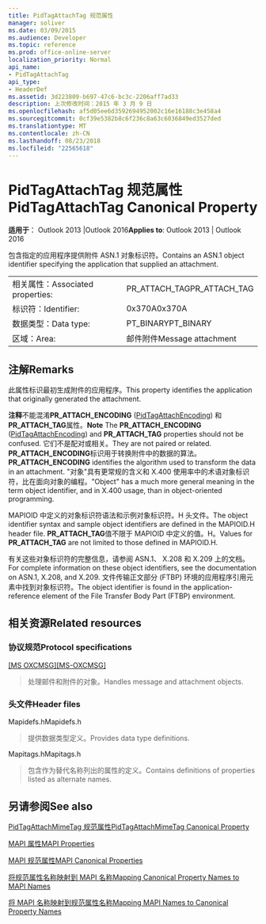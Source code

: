 ```yaml
---
title: PidTagAttachTag 规范属性
manager: soliver
ms.date: 03/09/2015
ms.audience: Developer
ms.topic: reference
ms.prod: office-online-server
localization_priority: Normal
api_name:
- PidTagAttachTag
api_type:
- HeaderDef
ms.assetid: 3d223809-b697-47c6-bc3c-2206aff7ad33
description: 上次修改时间：2015 年 3 月 9 日
ms.openlocfilehash: af5d05ee6d3592694952002c16e16188c3e458a4
ms.sourcegitcommit: 0cf39e5382b8c6f236c8a63c6036849ed3527ded
ms.translationtype: MT
ms.contentlocale: zh-CN
ms.lasthandoff: 08/23/2018
ms.locfileid: "22565618"
---
```

# <a name="pidtagattachtag-canonical-property"></a><span data-ttu-id="18c90-103">PidTagAttachTag 规范属性</span><span class="sxs-lookup"><span data-stu-id="18c90-103">PidTagAttachTag Canonical Property</span></span>

  
  
<span data-ttu-id="18c90-104">**适用于**： Outlook 2013 |Outlook 2016</span><span class="sxs-lookup"><span data-stu-id="18c90-104">**Applies to**: Outlook 2013 | Outlook 2016</span></span> 
  
<span data-ttu-id="18c90-105">包含指定的应用程序提供附件 ASN.1 对象标识符。</span><span class="sxs-lookup"><span data-stu-id="18c90-105">Contains an ASN.1 object identifier specifying the application that supplied an attachment.</span></span> 
  
|||
|:-----|:-----|
|<span data-ttu-id="18c90-106">相关属性：</span><span class="sxs-lookup"><span data-stu-id="18c90-106">Associated properties:</span></span>  <br/> |<span data-ttu-id="18c90-107">PR_ATTACH_TAG</span><span class="sxs-lookup"><span data-stu-id="18c90-107">PR_ATTACH_TAG</span></span>  <br/> |
|<span data-ttu-id="18c90-108">标识符：</span><span class="sxs-lookup"><span data-stu-id="18c90-108">Identifier:</span></span>  <br/> |<span data-ttu-id="18c90-109">0x370A</span><span class="sxs-lookup"><span data-stu-id="18c90-109">0x370A</span></span>  <br/> |
|<span data-ttu-id="18c90-110">数据类型：</span><span class="sxs-lookup"><span data-stu-id="18c90-110">Data type:</span></span>  <br/> |<span data-ttu-id="18c90-111">PT_BINARY</span><span class="sxs-lookup"><span data-stu-id="18c90-111">PT_BINARY</span></span>  <br/> |
|<span data-ttu-id="18c90-112">区域：</span><span class="sxs-lookup"><span data-stu-id="18c90-112">Area:</span></span>  <br/> |<span data-ttu-id="18c90-113">邮件附件</span><span class="sxs-lookup"><span data-stu-id="18c90-113">Message attachment</span></span>  <br/> |
   
## <a name="remarks"></a><span data-ttu-id="18c90-114">注解</span><span class="sxs-lookup"><span data-stu-id="18c90-114">Remarks</span></span>

<span data-ttu-id="18c90-115">此属性标识最初生成附件的应用程序。</span><span class="sxs-lookup"><span data-stu-id="18c90-115">This property identifies the application that originally generated the attachment.</span></span>
  
 <span data-ttu-id="18c90-116">**注释**不能混淆**PR_ATTACH_ENCODING** ([PidTagAttachEncoding](pidtagattachencoding-canonical-property.md)) 和**PR_ATTACH_TAG**属性。</span><span class="sxs-lookup"><span data-stu-id="18c90-116">**Note** The **PR_ATTACH_ENCODING** ([PidTagAttachEncoding](pidtagattachencoding-canonical-property.md)) and **PR_ATTACH_TAG** properties should not be confused.</span></span> <span data-ttu-id="18c90-117">它们不是配对或相关。</span><span class="sxs-lookup"><span data-stu-id="18c90-117">They are not paired or related.</span></span> <span data-ttu-id="18c90-118">**PR_ATTACH_ENCODING**标识用于转换附件中的数据的算法。</span><span class="sxs-lookup"><span data-stu-id="18c90-118">**PR_ATTACH_ENCODING** identifies the algorithm used to transform the data in an attachment.</span></span> <span data-ttu-id="18c90-119">"对象"具有更常规的含义和 X.400 使用率中的术语对象标识符，比在面向对象的编程。</span><span class="sxs-lookup"><span data-stu-id="18c90-119">"Object" has a much more general meaning in the term object identifier, and in X.400 usage, than in object-oriented programming.</span></span> 
  
<span data-ttu-id="18c90-120">MAPIOID 中定义的对象标识符语法和示例对象标识符。H 头文件。</span><span class="sxs-lookup"><span data-stu-id="18c90-120">The object identifier syntax and sample object identifiers are defined in the MAPIOID.H header file.</span></span> <span data-ttu-id="18c90-121">**PR_ATTACH_TAG**值不限于 MAPIOID 中定义的值。H。</span><span class="sxs-lookup"><span data-stu-id="18c90-121">Values for **PR_ATTACH_TAG** are not limited to those defined in MAPIOID.H.</span></span> 
  
<span data-ttu-id="18c90-122">有关这些对象标识符的完整信息，请参阅 ASN.1、 X.208 和 X.209 上的文档。</span><span class="sxs-lookup"><span data-stu-id="18c90-122">For complete information on these object identifiers, see the documentation on ASN.1, X.208, and X.209.</span></span> <span data-ttu-id="18c90-123">文件传输正文部分 (FTBP) 环境的应用程序引用元素中找到对象标识符。</span><span class="sxs-lookup"><span data-stu-id="18c90-123">The object identifier is found in the application-reference element of the File Transfer Body Part (FTBP) environment.</span></span> 
  
## <a name="related-resources"></a><span data-ttu-id="18c90-124">相关资源</span><span class="sxs-lookup"><span data-stu-id="18c90-124">Related resources</span></span>

### <a name="protocol-specifications"></a><span data-ttu-id="18c90-125">协议规范</span><span class="sxs-lookup"><span data-stu-id="18c90-125">Protocol specifications</span></span>

<span data-ttu-id="18c90-126">[[MS OXCMSG]](http://msdn.microsoft.com/library/7fd7ec40-deec-4c06-9493-1bc06b349682%28Office.15%29.aspx)</span><span class="sxs-lookup"><span data-stu-id="18c90-126">[[MS-OXCMSG]](http://msdn.microsoft.com/library/7fd7ec40-deec-4c06-9493-1bc06b349682%28Office.15%29.aspx)</span></span>
  
> <span data-ttu-id="18c90-127">处理邮件和附件的对象。</span><span class="sxs-lookup"><span data-stu-id="18c90-127">Handles message and attachment objects.</span></span>
    
### <a name="header-files"></a><span data-ttu-id="18c90-128">头文件</span><span class="sxs-lookup"><span data-stu-id="18c90-128">Header files</span></span>

<span data-ttu-id="18c90-129">Mapidefs.h</span><span class="sxs-lookup"><span data-stu-id="18c90-129">Mapidefs.h</span></span>
  
> <span data-ttu-id="18c90-130">提供数据类型定义。</span><span class="sxs-lookup"><span data-stu-id="18c90-130">Provides data type definitions.</span></span>
    
<span data-ttu-id="18c90-131">Mapitags.h</span><span class="sxs-lookup"><span data-stu-id="18c90-131">Mapitags.h</span></span>
  
> <span data-ttu-id="18c90-132">包含作为替代名称列出的属性的定义。</span><span class="sxs-lookup"><span data-stu-id="18c90-132">Contains definitions of properties listed as alternate names.</span></span>
    
## <a name="see-also"></a><span data-ttu-id="18c90-133">另请参阅</span><span class="sxs-lookup"><span data-stu-id="18c90-133">See also</span></span>



[<span data-ttu-id="18c90-134">PidTagAttachMimeTag 规范属性</span><span class="sxs-lookup"><span data-stu-id="18c90-134">PidTagAttachMimeTag Canonical Property</span></span>](pidtagattachmimetag-canonical-property.md)


[<span data-ttu-id="18c90-135">MAPI 属性</span><span class="sxs-lookup"><span data-stu-id="18c90-135">MAPI Properties</span></span>](mapi-properties.md)
  
[<span data-ttu-id="18c90-136">MAPI 规范属性</span><span class="sxs-lookup"><span data-stu-id="18c90-136">MAPI Canonical Properties</span></span>](mapi-canonical-properties.md)
  
[<span data-ttu-id="18c90-137">将规范属性名称映射到 MAPI 名称</span><span class="sxs-lookup"><span data-stu-id="18c90-137">Mapping Canonical Property Names to MAPI Names</span></span>](mapping-canonical-property-names-to-mapi-names.md)
  
[<span data-ttu-id="18c90-138">将 MAPI 名称映射到规范属性名称</span><span class="sxs-lookup"><span data-stu-id="18c90-138">Mapping MAPI Names to Canonical Property Names</span></span>](mapping-mapi-names-to-canonical-property-names.md)

